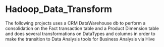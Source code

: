 # Hadoop_Data_Transform

 The following projects uses a CRM DataWarehouse db to perform a consolidation on the Fact transaction table and a Product Dimension table
and does several transformations on DataTypes and columns in order to make the transition to Data Analysis tools for Business Analysis via Hive

